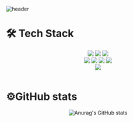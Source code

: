 
![header](https://capsule-render.vercel.app/api?type=Slice&color=d6ace6&height=200&section=header&text=EUSUNN&fontSize=90)
<!--
**eusunn/eusunn** is a ✨ _special_ ✨ repository because its `README.md` (this file) appears on your GitHub profile.

Here are some ideas to get you started:
### Hi there 👋
- 🔭 I’m currently working on ...
- 🌱 I’m currently learning ...
- 👯 I’m looking to collaborate on ...
- 🤔 I’m looking for help with ...
- 💬 Ask me about ...
- 📫 How to reach me: ...
- 😄 Pronouns: ...
- ⚡ Fun fact: ...
-->
<div><h1>🛠 Tech Stack </h1></div>

<div align=center> 
  <img src="https://img.shields.io/badge/java-007396?style=for-the-badge&logo=java&logoColor=white">
  <img src="https://img.shields.io/badge/spring-6DB33F?style=for-the-badge&logo=spring&logoColor=white">
  <img src="https://img.shields.io/badge/apache tomcat-F8DC75?style=for-the-badge&logo=apachetomcat&logoColor=white">


 <br>
  <img src="https://img.shields.io/badge/jquery-0769AD?style=for-the-badge&logo=jquery&logoColor=white">
  <img src="https://img.shields.io/badge/javascript-F7DF1E?style=for-the-badge&logo=javascript&logoColor=black">
  <img src="https://img.shields.io/badge/css-1572B6?style=for-the-badge&logo=css3&logoColor=white">
  <img src="https://img.shields.io/badge/html5-E34F26?style=for-the-badge&logo=html5&logoColor=white">
<br>
  <img src="https://img.shields.io/badge/oracle-F80000?style=for-the-badge&logo=oracle&logoColor=white">
  
  </div>
<br>

<div><h1>⚙️GitHub stats</h1></div>
<div align=center> 
  
![Anurag's GitHub stats](https://github-readme-stats.vercel.app/api?username=eusunn&show_icons=true&theme=material-palenight)

 </div>

  

